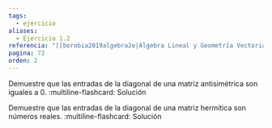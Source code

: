 ```yaml
---
tags:
  - ejercicio
aliases:
  - Ejercicio 1.2
referencia: "[[borobia2019algebra2e|Álgebra Lineal y Geometría Vectorial (2a ed)]]"
pagina: 72
orden: 2
---
```

Demuestre que las entradas de la diagonal de una matriz antisimétrica son iguales a $0$.
:multiline-flashcard:
Solución

Demuestre que las entradas de la diagonal de una matriz hermítica son números reales.
:multiline-flashcard:
Solución
